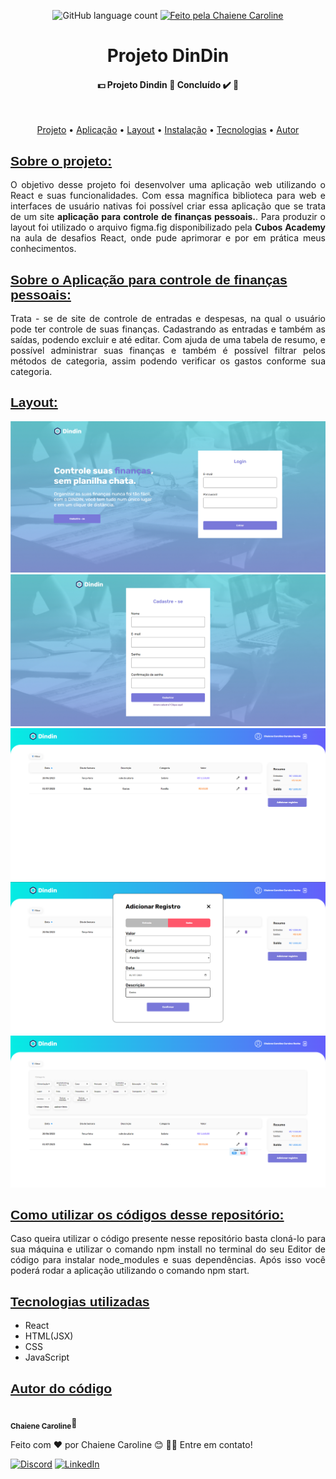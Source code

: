 <p align="center">
 <img alt="GitHub language count" src="https://img.shields.io/badge/Linguagens-4-%237519C1">
   <a href="https://github.com/ChaiCaroline">
    <img alt="Feito pela Chaiene Caroline" src="https://img.shields.io/badge/feito%20por-Chaiene-%237519C1">
    </a>
  </p>

<h1 align='center'>Projeto DinDin</h1>

<h4 align="center"> 
	 💵 Projeto Dindin 💸 Concluído ✔️ 🚀 
</h4>
<br>
 <p align="center">
 <a href="#projeto">Projeto</a> •
 <a href="#aplicacao">Aplicação</a> • 
 <a href="#imagem">Layout</a> • 
 <a href="#instalacao">Instalação</a> • 
 <a href="#tecnologia">Tecnologias</a> • 
 <a href="#autor">Autor</a>
</p>


<a href='#projeto'><h2 style="font-family: sans-serif;">Sobre o projeto:</h2></a>

<p style="text-align: justify;">
    O objetivo desse projeto foi desenvolver uma aplicação web utilizando o React e suas funcionalidades. Com essa magnífica biblioteca para web e interfaces de usuário nativas foi possível criar essa aplicação que se trata de um site <strong >aplicação para controle de finanças pessoais.</strong>. Para produzir o layout foi utilizado o arquivo figma.fig disponibilizado pela <strong >Cubos Academy</strong> na aula de desafios React, onde pude aprimorar e por em prática meus conhecimentos.
</p>

<a href='#aplicacao'><h2 style="font-family: sans-serif;">Sobre o Aplicação para controle de finanças pessoais:</h2></a>

<p style="text-align: justify;">
    Trata - se de site de controle de entradas e despesas, na qual o usuário pode ter controle de suas finanças. Cadastrando as entradas e também as saídas, podendo excluir e até editar. Com ajuda de uma tabela de resumo, e possível administrar suas finanças e também é possível filtrar pelos métodos de categoria, assim podendo verificar os gastos conforme sua categoria.
</p>

<a href='#imagem'><h2 style="font-family: sans-serif;">Layout:</h2></a>

<img src="./src/image/Tela%20Inicial.png" alt="layout inicial">
<img src="./src/image/Tela%20Cadastro%20.png" alt="layout Cadastro Conta">
<img src="./src/image/Tela%20Extratos.png" alt="layout Tela Extrato">
<img src="./src/image/Registro.png" alt="layout Adicionar Registro">
<img src="./src/image/Tela%20Extratos%202.png" alt="layout Tela Extrato 2">

<a href='#instalacao'><h2 style="font-family: sans-serif;">Como utilizar os códigos desse repositório:</h2></a>

<p style="text-align: justify;">
    Caso queira utilizar o código presente nesse repositório basta cloná-lo para sua máquina e utilizar o comando npm install no terminal do seu Editor de código para instalar node_modules e suas dependências. Após isso você poderá rodar a aplicação utilizando o comando npm start.
</p>

<a href='#tecnologia'><h2 style="font-family: sans-serif;">Tecnologias utilizadas</h2></a>

<ul>
    <li>React</li>
    <li>HTML(JSX)</li>
    <li>CSS</li>
    <li>JavaScript</li>
</ul>

<a href='#autor'><h2 style="font-family: sans-serif;">Autor do código</h2></a>

 <img style="border-radius: 50%;" src="https://avatars.githubusercontent.com/u/117395143?v=4" width="100px;" alt=""/>
 <br />
 <sub><b>Chaiene Caroline</b></sub>👾


Feito com ❤️ por Chaiene Caroline 😊 👋🏽 Entre em contato!

[![Discord](https://img.shields.io/badge/Discord-%237289DA.svg?logo=discord&logoColor=white)](https://discord.gg/ChaieneCaroline#4535) [![LinkedIn](https://img.shields.io/badge/LinkedIn-%230077B5.svg?logo=linkedin&logoColor=white)](https://linkedin.com/in/chaiene-caroline) 

